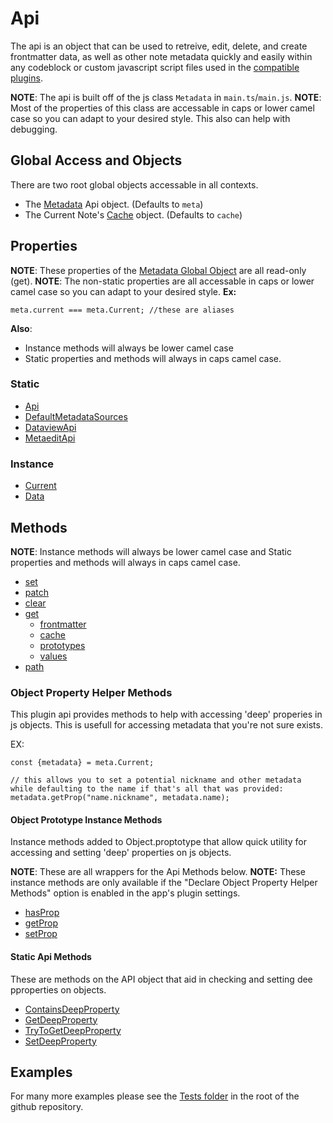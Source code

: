 # Api
The api is an object that can be used to retreive, edit, delete, and create frontmatter data, as well as other note metadata quickly and easily within any codeblock or custom javascript script files used in the [compatible plugins](../Compatibility.md).

**NOTE**: The api is built off of the js class `Metadata` in `main.ts`/`main.js`.
**NOTE**: Most of the properties of this class are accessable in caps or lower camel case so you can adapt to your desired style. This also can help with debugging.
## Global Access and Objects
There are two root global objects accessable in all contexts.
- The  [Metadata](Globals/Metadata.md) Api object. (Defaults to `meta`)
- The Current Note's [Cache](Functions/Metadata/Metadata%20Fetchers/cache.md) object. (Defaults to `cache`)
## Properties
**NOTE**: These properties of the [Metadata Global Object](Globals/Metadata.md) are all read-only (get).
**NOTE**: The non-static properties are all accessable in caps or lower camel case so you can adapt to your desired style.
**Ex:**
```
meta.current === meta.Current; //these are aliases
```
**Also**:
- Instance methods will always be lower camel case
- Static properties and methods will always in caps camel case.
### Static
- [Api](Properties/Metadata/Static/Api.md)
- [DefaultMetadataSources](Properties/Metadata/Static/DefaultMetadataSources.md)
- [DataviewApi](Properties/Metadata/Static/DataviewApi.md)
- [MetaeditApi](Properties/Metadata/Static/MetaeditApi.md)
### Instance
- [Current](Properties/Metadata/Current.md)
- [Data](Properties/Metadata/Data.md)
## Methods
**NOTE**: Instance methods will always be lower camel case and Static properties and methods will always in caps camel case.
- [set](Functions/Metadata/Metadata%20Updaters/set.md) 
- [patch](Functions/Metadata/Metadata%20Updaters/patch.md)
- [clear](Functions/Metadata/Metadata%20Updaters/clear.md)
- [get](Functions/Metadata/Metadata%20Fetchers/get.md)
	- [frontmatter](Functions/Metadata/Metadata%20Fetchers/frontmatter.md)
	- [cache](Functions/Metadata/Metadata%20Fetchers/cache.md)
	- [prototypes](Functions/Metadata/Metadata%20Fetchers/prototypes.md)
	- [values](Functions/Metadata/Metadata%20Fetchers/values.md)
- [path](Functions/Metadata/Utility/path.md)
### Object Property Helper Methods
This plugin api provides methods to help with accessing 'deep' properies in js objects. This is usefull for accessing metadata that you're not sure exists.

EX:
```
const {metadata} = meta.Current;

// this allows you to set a potential nickname and other metadata while defaulting to the name if that's all that was provided:
metadata.getProp("name.nickname", metadata.name);
```
#### Object Prototype Instance Methods
Instance methods added to Object.proptotype that allow quick utility for accessing and setting 'deep' properties on js objects.

**NOTE**: These are all wrappers for the Api Methods below.
**NOTE:** These instance methods are only available if the "Declare Object Property Helper Methods" option is enabled in the app's plugin settings.
- [hasProp](Functions/Object.prototype/hasProp.md)
- [getProp](Functions/Object.prototype/getProp.md)
- [setProp](Functions/Object.prototype/setProp.md)
#### Static Api Methods
These are methods on the API object that aid in checking and setting dee pproperties on objects.
- [ContainsDeepProperty](Functions/Metadata/Static%20Object%20Property%20Helpers/ContainsDeepProperty.md)
- [GetDeepProperty](Functions/Metadata/Static%20Object%20Property%20Helpers/GetDeepProperty.md)
- [TryToGetDeepProperty](Functions/Metadata/Static%20Object%20Property%20Helpers/TryToGetDeepProperty.md)
- [SetDeepProperty](Functions/Metadata/Static%20Object%20Property%20Helpers/SetDeepProperty.md)
## Examples
For many more examples please see the [Tests folder](https://github.com/Meep-Tech/obsidian-metadata-api-plugin/tree/master/tests) in the root of the github repository.